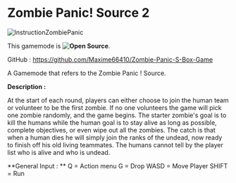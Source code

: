 # Zombie Panic! Source 2

![InstructionZombiePanic](https://user-images.githubusercontent.com/37190601/129409131-605f42e1-31e8-441d-8b94-a6721242ecb3.png)

This gamemode is **![Open Source](https://fr.wikipedia.org/wiki/Open_source)**.

GitHub : https://github.com/Maxime66410/Zombie-Panic-S-Box-Game

A Gamemode that refers to the Zombie Panic ! Source.

**Description :**

At the start of each round, players can either choose to join the human team or volunteer to be the first zombie. If no one volunteers the game will pick one zombie randomly, and the game begins. The starter zombie's goal is to kill the humans while the human goal is to stay alive as long as possible, complete objectives, or even wipe out all the zombies. The catch is that when a human dies he will simply join the ranks of the undead, now ready to finish off his old living teammates. The humans cannot tell by the player list who is alive and who is undead.

**General Input : **
Q = Action menu
G = Drop
WASD = Move Player
SHIFT = Run


